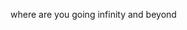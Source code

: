 where are you going
 infinity and beyond                                                           
